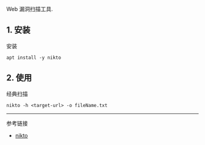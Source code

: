 Web 漏洞扫描工具.

## 1. 安装

安装

```
apt install -y nikto
```

## 2. 使用

经典扫描

```
nikto -h <target-url> -o fileName.txt
```

---

参考链接

- [nikto](https://www.kali.org/tools/nikto/)
